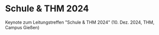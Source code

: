 # Schule & THM 2024

Keynote zum Leitungstreffen "Schule & THM 2024" (10. Dez. 2024, THM, Campus Gießen)
